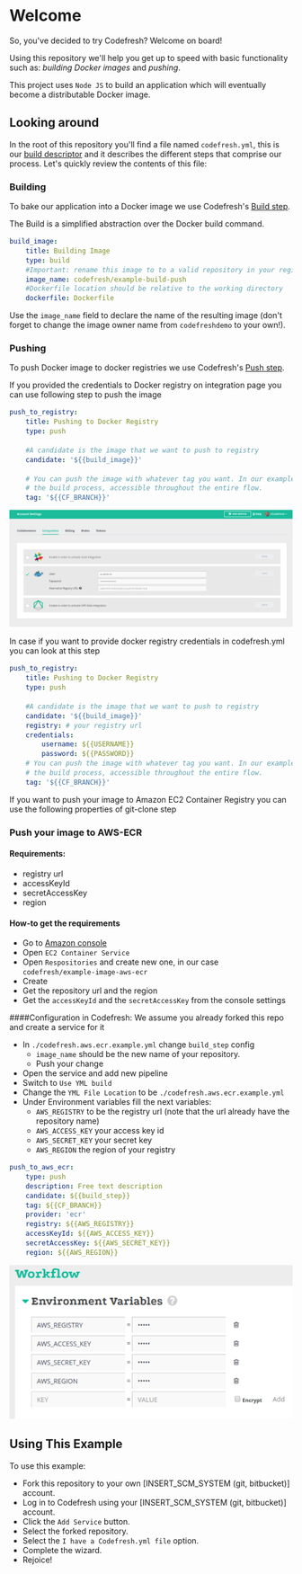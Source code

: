 # Welcome

So, you've decided to try Codefresh? Welcome on board!

Using this repository we'll help you get up to speed with basic functionality such as: *building Docker images* and *pushing*.

This project uses `Node JS` to build an application which will eventually become a distributable Docker image.

## Looking around

In the root of this repository you'll find a file named `codefresh.yml`, this is our [build descriptor](https://docs.codefresh.io/docs/what-is-the-codefresh-yaml) and it describes the different steps that comprise our process.
Let's quickly review the contents of this file:

### Building

To bake our application into a Docker image we use Codefresh's [Build step](https://docs.codefresh.io/docs/steps#section-build).

The Build is a simplified abstraction over the Docker build command.

```yml
build_image:
    title: Building Image
    type: build
    #Important: rename this image to to a valid repository in your registry. For example: myUserName/vote
    image_name: codefresh/example-build-push
    #Dockerfile location should be relative to the working directory
    dockerfile: Dockerfile
```

Use the `image_name` field to declare the name of the resulting image (don't forget to change the image owner name from `codefreshdemo` to your own!).

### Pushing

To push Docker image to docker registries we use Codefresh's [Push step](https://docs.codefresh.io/docs/steps#section-push).

If you provided the credentials to Docker registry on integration page you can use following step to push the image

```yml
push_to_registry:
    title: Pushing to Docker Registry
    type: push

    #A candidate is the image that we want to push to registry
    candidate: '${{build_image}}'

    # You can push the image with whatever tag you want. In our example we use CF_BRANCH, which is a variable in
    # the build process, accessible throughout the entire flow.
    tag: '${{CF_BRANCH}}'
```

<img src="./images/codefresh_integration_docker_registry.png">

In case if you want to provide docker registry credentials in codefresh.yml you can look at this step

```yml
push_to_registry:
    title: Pushing to Docker Registry
    type: push

    #A candidate is the image that we want to push to registry
    candidate: '${{build_image}}'
    registry: # your registry url
    credentials:
        username: ${{USERNAME}}
        password: ${{PASSWORD}}
    # You can push the image with whatever tag you want. In our example we use CF_BRANCH, which is a variable in
    # the build process, accessible throughout the entire flow.
    tag: '${{CF_BRANCH}}'
```

If you want to push your image to Amazon EC2 Container Registry you can use the following properties of git-clone step

### Push your image to AWS-ECR
#### Requirements:
  * registry url
  * accessKeyId
  * secretAccessKey
  * region

#### How-to get the requirements
- Go to [Amazon console](https://console.aws.amazon.com/console/home)
- Open `EC2 Container Service`
- Open `Respositories` and create new one, in our case `codefresh/example-image-aws-ecr`
- Create
- Get the repository url and the region
- Get the `accessKeyId` and the `secretAccessKey` from the console settings


####Configuration in Codefresh:
We assume you already forked this repo and create a service for it
- In `./codefresh.aws.ecr.example.yml` change `build_step` config
  - `image_name` should be the new name of your repository.
  - Push your change
- Open the service and add new pipeline
- Switch to `Use YML build`
- Change the `YML File Location` to be `./codefresh.aws.ecr.example.yml`
- Under Environment variables fill the next variables:
  - `AWS_REGISTRY` to be the registry url (note that the url already have the repository name)
  - `AWS_ACCESS_KEY` your access key id
  - `AWS_SECRET_KEY` your secret key
  - `AWS_REGION` the region of your registry


```yml
push_to_aws_ecr:
    type: push
    description: Free text description
    candidate: ${{build_step}}
    tag: ${{CF_BRANCH}}
    provider: 'ecr'
    registry: ${{AWS_REGISTRY}}
    accessKeyId: ${{AWS_ACCESS_KEY}}
    secretAccessKey: ${{AWS_SECRET_KEY}}
    region: ${{AWS_REGION}}
```

<img src="./images/aws-ecr-envs.png">

## Using This Example

To use this example:

* Fork this repository to your own [INSERT_SCM_SYSTEM (git, bitbucket)] account.
* Log in to Codefresh using your [INSERT_SCM_SYSTEM (git, bitbucket)] account.
* Click the `Add Service` button.
* Select the forked repository.
* Select the `I have a Codefresh.yml file` option.
* Complete the wizard.
* Rejoice!
